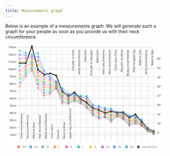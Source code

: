 ```yaml
---
title: Measurements graph
---
```


Below is an example of a measurements graph. We will generate such a graph for your people as soon as you provide us with their neck circumference.

![Example of a measurements graph](graph.svg)
